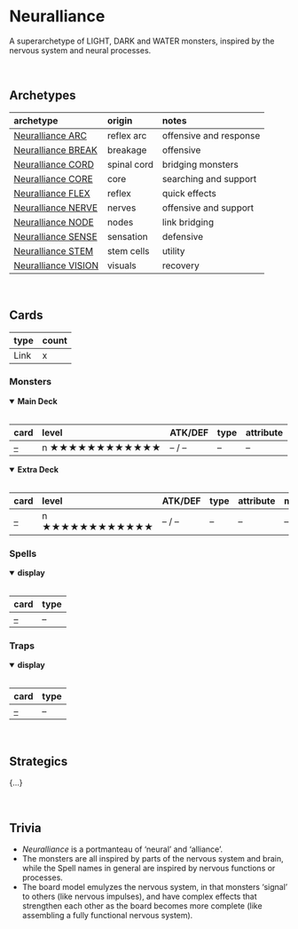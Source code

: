 # Neuralliance

A superarchetype of LIGHT, DARK and WATER monsters, inspired by the nervous system and neural processes.


<br>


## Archetypes

| archetype | origin | notes |
| :-------- | :----- | :---- |
| [Neuralliance ARC](Neuralliance%20ARC.md) | reflex arc | offensive and response |
| [Neuralliance BREAK](Neuralliance%20BREAK.md) | breakage | offensive |
| [Neuralliance CORD](Neuralliance%20CORD.md) | spinal cord | bridging monsters |
| [Neuralliance CORE](Neuralliance%20CORE.md) | core | searching and support |
| [Neuralliance FLEX](Neuralliance%20FLEX.md) | reflex | quick effects |
| [Neuralliance NERVE](Neuralliance%20NERVE.md) | nerves | offensive and support |
| [Neuralliance NODE](Neuralliance%20NODE.md) | nodes | link bridging |
| [Neuralliance SENSE](Neuralliance%20SENSE.md) | sensation | defensive |
| [Neuralliance STEM](Neuralliance%20STEM.md) | stem cells | utility |
| [Neuralliance VISION](Neuralliance%20VISION.md) | visuals | recovery |


<br>


## Cards

| type | count |
| :--- | :---- |
| Link | x |

### Monsters

<details open>
  <summary> <b> Main Deck </b> </summary> <br>

| card | level | ATK/DEF | type | attribute |
| :--- | :---- | :------ | :--- | :-------- |
| [–](../cards/monsters/standard/–.md) | n ★★★★★★★★★★★★ | – / – | – | – |

</details>

<details open>
  <summary> <b> Extra Deck </b> </summary> <br>

| card | level | ATK/DEF | type | attribute | material |
| :--- | :---- | :------ | :--- | :-------- | :------- |
| [–](../cards/monsters/–/–.md) | n ★★★★★★★★★★★★ | – / – | – | – | – |

</details>

### Spells

<details open>
  <summary> <b> display </b> </summary> <br>

| card | type |
| :--- | :--- |
| [–](../cards/spells/–.md) | – |

</details>

### Traps

<details open>
  <summary> <b> display </b> </summary> <br>

| card | type |
| :--- | :--- |
| [–](../cards/traps/–.md) | – |

</details>


<br>


## Strategics

{...}


<br>


## Trivia

- *Neuralliance* is a portmanteau of ‘neural’ and ‘alliance’.
- The monsters are all inspired by parts of the nervous system and brain, while the Spell names in general are inspired by nervous functions or processes.
- The board model emulyzes the nervous system, in that monsters ‘signal’ to others (like nervous impulses), and have complex effects that strengthen each other as the board becomes more complete (like assembling a fully functional nervous system).
